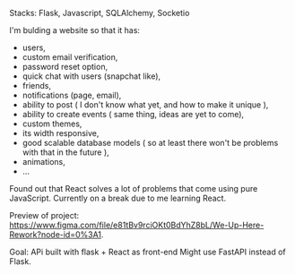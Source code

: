 Stacks: Flask, Javascript, SQLAlchemy, Socketio

I'm bulding a website so that it has:
- users,
- custom email verification,
- password reset option,
- quick chat with users (snapchat like),
- friends,
- notifications (page, email),
- ability to post ( I don't know what yet, and how to make it unique ),
- ability to create events ( same thing, ideas are yet to come),
- custom themes,
- its width responsive,
- good scalable database models ( so at least there won't be problems with that in the future ),
- animations,
- ...

Found out that React solves a lot of problems that come using pure JavaScript.
Currently on a break due to me learning React.

Preview of project: https://www.figma.com/file/e81tBv9rciOKt0BdYhZ8bL/We-Up-Here-Rework?node-id=0%3A1. 

Goal:
APi built with flask + React as front-end
Might use FastAPI instead of Flask.
